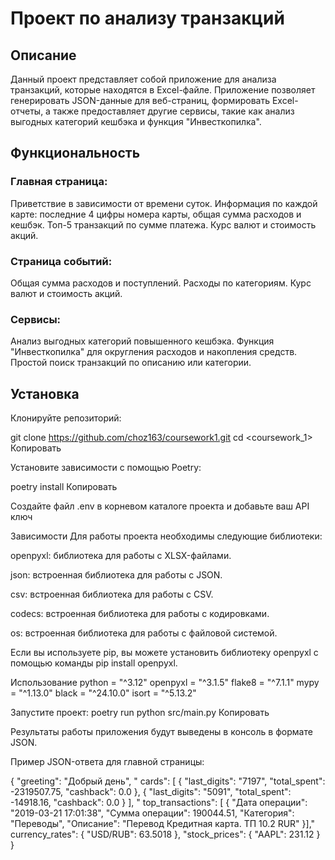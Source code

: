 # Проект по анализу транзакций

## Описание

Данный проект представляет собой приложение для анализа транзакций, которые находятся в Excel-файле.
Приложение позволяет генерировать JSON-данные для веб-страниц, формировать Excel-отчеты,
а также предоставляет другие сервисы, такие как анализ выгодных категорий кешбэка и
функция "Инвесткопилка".

## Функциональность

### Главная страница:

Приветствие в зависимости от времени суток.
Информация по каждой карте: последние 4 цифры номера карты, общая сумма расходов и кешбэк.
Топ-5 транзакций по сумме платежа.
Курс валют и стоимость акций.

### Страница событий:

Общая сумма расходов и поступлений.
Расходы по категориям.
Курс валют и стоимость акций.

### Сервисы:

Анализ выгодных категорий повышенного кешбэка.
Функция "Инвесткопилка" для округления расходов и накопления средств.
Простой поиск транзакций по описанию или категории.

## Установка
Клонируйте репозиторий:

git clone <https://github.com/choz163/coursework1.git>
cd <coursework_1>
Копировать

Установите зависимости с помощью Poetry:

poetry install Копировать

Создайте файл .env в корневом каталоге проекта и добавьте ваш 
API ключ

Зависимости
Для работы проекта необходимы следующие библиотеки:

openpyxl: библиотека для работы с XLSX-файлами.

json: встроенная библиотека для работы с JSON.

csv: встроенная библиотека для работы с CSV.

codecs: встроенная библиотека для работы с кодировками.

os: встроенная библиотека для работы с файловой системой.

Если вы используете pip, вы можете установить библиотеку 
openpyxl с помощью команды pip install openpyxl.

Использование
python = "^3.12" openpyxl = "^3.1.5" flake8 = "^7.1.1" 
mypy = "^1.13.0" black = "^24.10.0" isort = "^5.13.2"

Запустите проект: poetry run python src/main.py Копировать

Результаты работы приложения будут выведены в консоль в формате JSON.

Пример JSON-ответа для главной страницы:

{ "greeting": "Добрый день", "
cards": [ 
{ "last_digits": "7197", "total_spent": -2319507.75, "cashback": 0.0 }, 
{ "last_digits": "5091", "total_spent": -14918.16, "cashback": 0.0 } ], "
top_transactions": [
{ "Дата операции": "2019-03-21 17:01:38", "Сумма операции": 190044.51, 
"Категория": "Переводы", "Описание": "Перевод Кредитная карта. ТП 10.2 RUR" }],"
currency_rates": { "USD/RUB": 63.5018 }, "stock_prices": { "AAPL": 231.12 } }